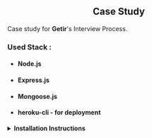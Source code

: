 <h2 align="center">Case Study</h2>

Case study for **Getir**'s Interview Process.

### Used Stack :

- #### Node.js
- #### Express.js
- #### Mongoose.js
- #### heroku-cli - for deployment
<details><summary><b>Installation Instructions</b></summary><br>
<summary>You must have the Node.js installed before this steps.For more[Node.js](https://nodejs.org/en/download/) </summary><br/>

1. Clone the Repo:

```
   $ git clone git@github.com:rizikolik/CaseStudy.git
   $ cd CaseStudy
```

2. Install the app with the help of `package.json`:

```
$ npm install
```

3. Start the server :

```
$ npm start
```
